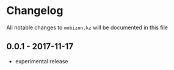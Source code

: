 # Changelog

All notable changes to `mobizon.kz` will be documented in this file


## 0.0.1 - 2017-11-17

- experimental release
